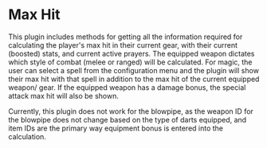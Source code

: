 # Max Hit
This plugin includes methods for getting all the information required for calculating the player's max hit in their current gear, with their current (boosted) stats, and current active prayers. The equipped weapon dictates which style of combat (melee or ranged) will be calculated. For magic, the user can select a spell from the configuration menu and the plugin will show their max hit with that spell in addition to the max hit of the current equipped weapon/ gear. If the equipped weapon has a damage bonus, the special attack max hit will also be shown.

Currently, this plugin does not work for the blowpipe, as the weapon ID for the blowpipe does not change based on the type of darts equipped, and item IDs are the primary way equipment bonus is entered into the calculation.
